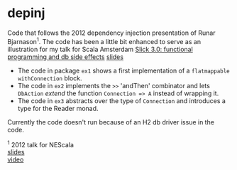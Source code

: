 depinj
======

Code that follows the 2012 dependency injection presentation of Runar Bjarnason<sup>1</sup>.
 The code has been a little bit enhanced to serve as an illustration for my talk for Scala Amsterdam [Slick 3.0: functional programming and db side effects](http://www.meetup.com/amsterdam-scala/events/222068171/?comment_table_id=448842564&comment_table_name=event_comment)  [slides](https://github.com/joost-de-vries/depinj/releases/download/v1.1/Slick.3.0.-.functional.programming.and.db.side.effects.pdf)
 
- The code in package `ex1` shows a first implementation of a `flatmappable` `withConnection` block. 
- The code in `ex2` implements the `>>` 'andThen' combinator and lets `DbAction` _extend_ the function `Connection => A` instead of wrapping it.
- The code in `ex3` abstracts over the type of `Connection` and introduces a type for the Reader monad.

Currently the code doesn't run because of an H2 db driver issue in the code.

<sup>1</sup> 2012 talk for NEScala  
[slides](http://dl.dropboxusercontent.com/u/4588997/Runar-NEScala-DI.pdf)  
[video](https://www.youtube.com/watch?v=ZasXwtTRkio)  

